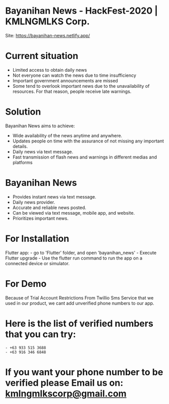 # Bayanihan News - HackFest-2020 | KMLNGMLKS Corp.
Site: https://bayanihan-news.netlify.app/

# Current situation 
  - Limited access to obtain daily news
  - Not everyone can watch the news due to time insufficiency
  - Important government announcements are missed
  - Some tend to overlook important news due to the unavailability of resources. For that reason, people receive late warnings.

# Solution
Bayanihan News aims to achieve:
  - Wide availability of the news anytime and anywhere.
  - Updates people on time with the assurance of   not missing any important details.
  - Daily news via text message.
  - Fast transmission of flash news and warnings in different medias and platforms
  
 # Bayanihan News
  - Provides instant news via text message.
  - Daily news provider.
  - Accurate and reliable news posted.
  - Can be viewed via text message, mobile app, and website.
  - Prioritizes important news.
# For Installation
  Flutter app:
    - go to 'Flutter' folder, and open 'bayanihan_news'
    - Execute Flutter upgrade
    - Use the flutter run command to run the app on a connected device or simulator.
# For Demo
  Because of Trial Account Restrictions From Twillio Sms Service that we used in our product, we cant add unverified phone numbers to our app.
  # Here is the list of verified numbers that you can try:
    - +63 933 515 3688
    - +63 916 346 6848
  # If you want your phone number to be verified please Email us on: kmlngmlkscorp@gmail.com
  
